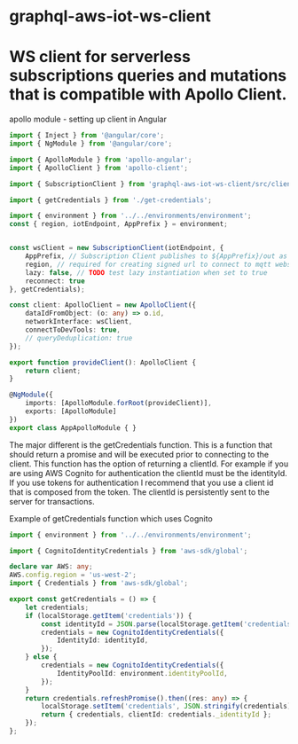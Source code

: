 # graphql-aws-iot-ws-client

# WS client for serverless subscriptions queries and mutations that is compatible with Apollo Client.

apollo module - setting up client in Angular
``` ts
import { Inject } from '@angular/core';
import { NgModule } from '@angular/core';

import { ApolloModule } from 'apollo-angular';
import { ApolloClient } from 'apollo-client';

import { SubscriptionClient } from 'graphql-aws-iot-ws-client/src/client';

import { getCredentials } from './get-credentials';

import { environment } from '../../environments/environment';
const { region, iotEndpoint, AppPrefix } = environment;


const wsClient = new SubscriptionClient(iotEndpoint, {
    AppPrefix, // Subscription Client publishes to ${AppPrefix}/out as a way to namespace the application in aws iot websockets. The same AppPrefix must be set on the server side (https://github.com/ioxe/graphql-aws-iot-ws-transport)
    region, // required for creating signed url to connect to mqtt websocket (must be region that matches iot endpoint given on server side lambda functions
    lazy: false, // TODO test lazy instantiation when set to true
    reconnect: true 
}, getCredentials);

const client: ApolloClient = new ApolloClient({
    dataIdFromObject: (o: any) => o.id,
    networkInterface: wsClient,
    connectToDevTools: true,
    // queryDeduplication: true
});

export function provideClient(): ApolloClient {
    return client;
}

@NgModule({
    imports: [ApolloModule.forRoot(provideClient)],
    exports: [ApolloModule]
})
export class AppApolloModule { }
```
The major different is the getCredentials function. 
This is a function that should return a promise and will be executed prior to connecting to the client.
This function has the option of returning a clientId. For example if you are using AWS Cognito for authentication the clientId must be the identityId.
If you use tokens for authentication I recommend that you use a client id that is composed from the token. The clientId is persistently sent to the server for transactions.


Example of getCredentials function which uses Cognito

``` ts
import { environment } from '../../environments/environment';

import { CognitoIdentityCredentials } from 'aws-sdk/global';

declare var AWS: any;
AWS.config.region = 'us-west-2';
import { Credentials } from 'aws-sdk/global';

export const getCredentials = () => {
    let credentials;
    if (localStorage.getItem('credentials')) {
        const identityId = JSON.parse(localStorage.getItem('credentials'))._identityId; // reuse unauthenticated identity if exists
        credentials = new CognitoIdentityCredentials({
            IdentityId: identityId,
        });
    } else {
        credentials = new CognitoIdentityCredentials({
            IdentityPoolId: environment.identityPoolId,
        });
    }
    return credentials.refreshPromise().then((res: any) => {
        localStorage.setItem('credentials', JSON.stringify(credentials));
        return { credentials, clientId: credentials._identityId };
    });
};
```
